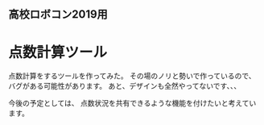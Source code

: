 ## 高校ロボコン2019用
# 点数計算ツール

点数計算をするツールを作ってみた。
その場のノリと勢いで作っているので、バグがある可能性があります。
あと、デザインも全然やってないです、、、

今後の予定としては、
点数状況を共有できるような機能を付けたいと考えています。